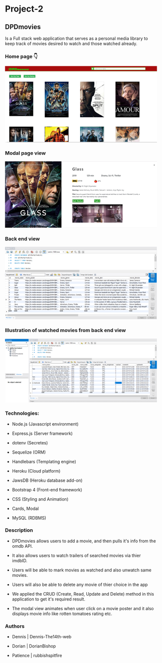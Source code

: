 # Project-2

## DPDmovies

Is a Full stack web application that serves as a personal media library to keep track of movies desired to watch and those watched already.

### Home page :point_down:


   <a href="https://pddmovieappthe14web.herokuapp.com/"><img src="public/assets/images/dpdmoviephoto.PNG" ></a>


### Modal page view 


   <img src="public/assets/images/modalviewiamge.PNG" >


### Back end view 


   <img src="public/assets/images/jawsDB.PNG" >


### Illustration of watched movies from back end view 


   <img src="public/assets/images/jawsDB01.PNG" >



### Technologies:

-  Node.js (Javascript environment)

-  Express.js (Server framework)

-  dotenv (Secretes)

-  Sequelize (ORM)

-  Handlebars (Templating engine)

-  Heroku (Cloud platform)

-  JawsDB (Heroku database add-on)

-  Bootstrap 4 (Front-end framework)

-  CSS (Styling and Animation)

-  Cards, Modal

-  MySQL (RDBMS)

### Description

-  DPDmovies allows users to add a movie, and then pulls it's info from the omdb API. 

-  It also allows users to watch trailers of searched movies via thier imdbID. 

-  Users will be able to mark movies as watched and also unwatch same movies.

-  Users will also be able to delete any movie of thier choice in the app

-  We applied the CRUD (Create, Read, Update and Delete) method in this application to get it's required result.

-  The modal view animates when user click on a movie poster and it also displays movie info like rotten tomatoes rating etc.
 
### Authors

-  Dennis | Dennis-The14th-web

-  Dorian | DorianBishop

-  Patience | rubbishspitfire